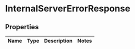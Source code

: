 

# InternalServerErrorResponse


## Properties

| Name | Type | Description | Notes |
|------------ | ------------- | ------------- | -------------|



